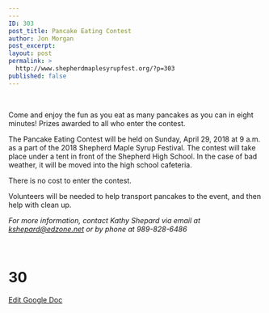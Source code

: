 ```yaml
---
---
ID: 303
post_title: Pancake Eating Contest
author: Jon Morgan
post_excerpt:
layout: post
permalink: >
  http://www.shepherdmaplesyrupfest.org/?p=303
published: false
---
```

&nbsp;

Come and enjoy the fun as you eat as many pancakes as you can in eight minutes! Prizes awarded to all who enter the contest.

The Pancake Eating Contest will be held on Sunday, April 29, 2018 at 9 a.m. as a part of the 2018 Shepherd Maple Syrup Festival. The contest will take place under a tent in front of the Shepherd High School. In the case of bad weather, it will be moved into the high school cafeteria.

There is no cost to enter the contest.

Volunteers will be needed to help transport pancakes to the event, and then help with clean up.

<i>For more information, contact Kathy Shepard via email at <a href="mailto:kshepard@edzone.net">kshepard@edzone.net</a> or by phone at 989-828-6486</i>

&nbsp;

# 30 #

<a href="https://docs.google.com/document/d/1PKZaFheH3-xsBg720SzxFWL0v0NYs52CAgkZK0aYcjA/edit?usp=sharing">Edit Google Doc</a>
